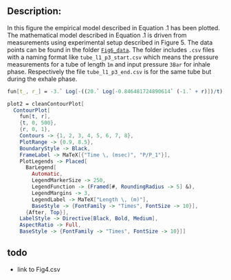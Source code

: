 ## Description:
In this figure the empirical model described in Equation .1 has been plotted. The mathematical model described in Equation .1 is driven from measurements using experimental setup described in Figure 5. The data points can be found in the folder [`Fig6_data`](https://github.com/Foadsf/PneuAct_ICRA2018/tree/master/Fig6/Fig6_data). The folder includes `.csv` files with a naming format like `tube_l1_p3_start.csv` which means the pressure measurements for a tube of length `1m` and input pressure `3Bar` for inhale phase. Respectively the file `tube_l1_p3_end.csv` is for the same tube but during the exhale phase.



```Mathematica
fun[t_, r_] = -3.` Log[-((20.` Log[-0.846481724890614` (-1.` + r)])/t)]

plot2 = cleanContourPlot[
  ContourPlot[
    fun[t, r],
    {t, 0, 500},
    {r, 0, 1},
    Contours -> {1, 2, 3, 4, 5, 6, 7, 8},
    PlotRange -> {0.9, 8.5},
    BoundaryStyle -> Black,
    FrameLabel -> MaTeX[{"Time \, (msec)", "P/P_1"}],
    PlotLegends -> Placed[
      BarLegend[
        Automatic,
        LegendMarkerSize -> 250,
        LegendFunction -> (Framed[#, RoundingRadius -> 5] &),
        LegendMargins -> 3,
        LegendLabel -> MaTeX["Length \, (m)"],
        BaseStyle -> {FontFamily -> "Times", FontSize -> 10}],
      {After, Top}],
    LabelStyle -> Directive[Black, Bold, Medium],
    AspectRatio -> Full,
    BaseStyle -> {FontFamily -> "Times", FontSize -> 10}]]
```

## todo
* link to Fig4.csv
